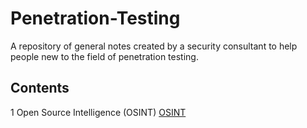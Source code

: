 # Penetration-Testing

A repository of general notes created by a security consultant to help people new to the field of penetration testing.

## Contents

1 Open Source Intelligence (OSINT) [OSINT](PenetrationTesting/CONTRIBUTING.md)
